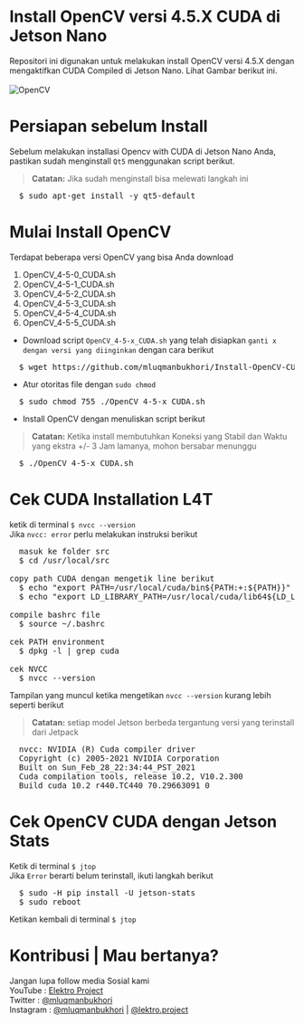 # Install OpenCV versi 4.5.X CUDA di Jetson Nano
Repositori ini digunakan untuk melakukan install OpenCV versi 4.5.X dengan mengaktifkan CUDA Compiled di Jetson Nano. Lihat Gambar berikut ini.<br><br>
![OpenCV](https://github.com/mluqmanbukhori/Install-OpenCV-CUDA-Jetson-Nano/blob/main/OpenCV-CUDA.jpg)

# Persiapan sebelum Install
Sebelum melakukan installasi Opencv with CUDA di Jetson Nano Anda, pastikan sudah menginstall `Qt5` menggunakan script berikut.
> **Catatan:** Jika sudah menginstall bisa melewati langkah ini
<div><pre>
  $ sudo apt-get install -y qt5-default
</pre></div>

# Mulai Install OpenCV
Terdapat beberapa versi OpenCV yang bisa Anda download
1. OpenCV_4-5-0_CUDA.sh
2. OpenCV_4-5-1_CUDA.sh
3. OpenCV_4-5-2_CUDA.sh
4. OpenCV_4-5-3_CUDA.sh
5. OpenCV_4-5-4_CUDA.sh
6. OpenCV_4-5-5_CUDA.sh
* Download script `OpenCV_4-5-x_CUDA.sh` yang telah disiapkan `ganti x dengan versi yang diinginkan` dengan cara berikut
<div><pre>
  $ wget https://github.com/mluqmanbukhori/Install-OpenCV-CUDA-Jetson-Nano/raw/main/OpenCV_4-5-x_CUDA.sh
</pre></div>

* Atur otoritas file dengan `sudo chmod`
<div><pre>
  $ sudo chmod 755 ./OpenCV_4-5-x_CUDA.sh
</pre></div>

* Install OpenCV dengan menuliskan script berikut
> **Catatan:** Ketika install membutuhkan Koneksi yang Stabil dan Waktu yang ekstra +/- 3 Jam lamanya, mohon bersabar menunggu
<div><pre>
  $ ./OpenCV_4-5-x_CUDA.sh
</pre></div>

# Cek CUDA Installation L4T
ketik di terminal `$ nvcc --version` <br>
Jika `nvcc: error` perlu melakukan instruksi berikut
<div><pre>
  masuk ke folder src
  $ cd /usr/local/src 
  <br>copy path CUDA dengan mengetik line berikut
  $ echo "export PATH=/usr/local/cuda/bin${PATH:+:${PATH}}" >> ~/.bashrc
  $ echo "export LD_LIBRARY_PATH=/usr/local/cuda/lib64${LD_LIBRARY_PATH:+:${LD_LIBRARY_PATH}}" >> ~/.bashrc
  <br>compile bashrc file
  $ source ~/.bashrc
  <br>cek PATH environment
  $ dpkg -l | grep cuda
  <br>cek NVCC
  $ nvcc --version
</pre></div>

Tampilan yang muncul ketika mengetikan `nvcc --version` kurang lebih seperti berikut
> **Catatan:** setiap model Jetson berbeda tergantung versi yang terinstall dari Jetpack 
<div><pre>
  nvcc: NVIDIA (R) Cuda compiler driver
  Copyright (c) 2005-2021 NVIDIA Corporation
  Built on Sun_Feb_28_22:34:44_PST_2021
  Cuda compilation tools, release 10.2, V10.2.300
  Build cuda_10.2_r440.TC440_70.29663091_0
</pre></div>

# Cek OpenCV CUDA dengan Jetson Stats 
Ketik di terminal `$ jtop` <br>
Jika `Error` berarti belum terinstall, ikuti langkah berikut
<div><pre>
  $ sudo -H pip install -U jetson-stats
  $ sudo reboot
</pre></div>

Ketikan kembali di terminal `$ jtop`

# Kontribusi | Mau bertanya?
Jangan lupa follow media Sosial kami <br>
YouTube : [Elektro Project](https://www.youtube.com/elektroproject) <br>
Twitter : [@mluqmanbukhori](https://twitter.com/mluqmanbukhori) <br>
Instagram : [@mluqmanbukhori](https://instagram.com/mluqmanbukhori) | [@lektro.project](https://instagram.com/elektro.project)
